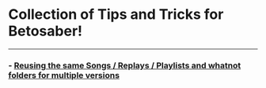 # Collection of Tips and Tricks for Betosaber!

---

### - [Reusing the same Songs / Replays / Playlists and whatnot folders for multiple versions](SymlinkPoggers)